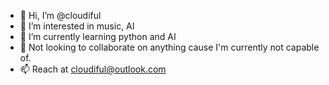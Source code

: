 - 👋 Hi, I’m @cloudiful
- 👀 I’m interested in music, AI
- 🌱 I’m currently learning python and AI
- 💞️ Not looking to collaborate on anything cause I'm currently not capable of.
- 📫 Reach at cloudiful@outlook.com

<!---
cloudiful/cloudiful is a ✨ special ✨ repository because its `README.md` (this file) appears on your GitHub profile.
You can click the Preview link to take a look at your changes.
--->
